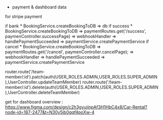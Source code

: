 * payment & dashboard data

for stripe payment

if bank
    * BookingService.createBookingToDB => db
if success
    * BookingService.createBookingToDB =>  paymentRoutes.get('/success', paymenController.successPage) => webhookHandler => handlePaymentSucceeded => paymentService.createPaymentService
if cancel
    * BookingService.createBookingToDB =>  paymentRoutes.get('/cancel', paymenController.cancelPage); => webhookHandler => handlePaymentSucceeded => paymentService.createPaymentService







router.route('/team-member/:id').patch(auth(USER_ROLES.ADMIN,USER_ROLES.SUPER_ADMIN),UserController.updateTeamMember)
router.route('/team-member/:id').delete(auth(USER_ROLES.ADMIN,USER_ROLES.SUPER_ADMIN),UserController.deleteTeamMember)




<!-- totaly new -->
get for dashboard overview : https://www.figma.com/design/c2h3gyujinpAf3H1HbC4x8/Car-Rental?node-id=187-2477&t=N30y5ib0qqf4poXw-4

